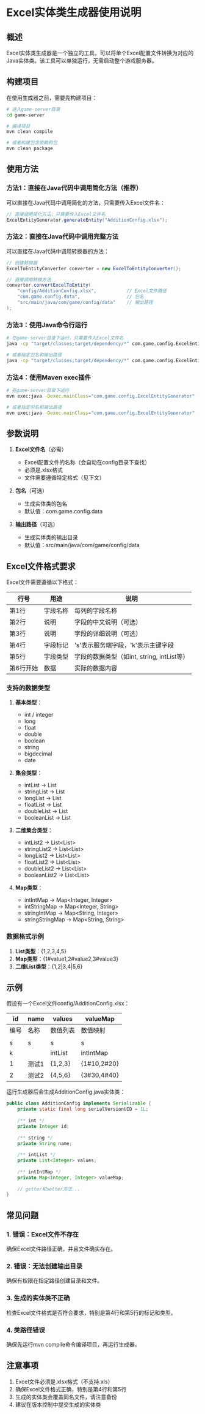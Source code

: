 # Excel实体类生成器使用说明

## 概述

Excel实体类生成器是一个独立的工具，可以将单个Excel配置文件转换为对应的Java实体类。该工具可以单独运行，无需启动整个游戏服务器。

## 构建项目

在使用生成器之前，需要先构建项目：

```bash
# 进入game-server目录
cd game-server

# 编译项目
mvn clean compile

# 或者构建包含依赖的包
mvn clean package
```

## 使用方法

### 方法1：直接在Java代码中调用简化方法（推荐）

可以直接在Java代码中调用简化的方法，只需要传入Excel文件名：

```java
// 直接调用简化方法，只需要传入Excel文件名
ExcelEntityGenerator.generateEntity("AdditionConfig.xlsx");
```

### 方法2：直接在Java代码中调用完整方法

可以直接在Java代码中调用转换器的方法：

```java
// 创建转换器
ExcelToEntityConverter converter = new ExcelToEntityConverter();

// 直接调用转换方法
converter.convertExcelToEntity(
    "config/AdditionConfig.xlsx",           // Excel文件路径
    "com.game.config.data",                 // 包名
    "src/main/java/com/game/config/data"    // 输出路径
);
```

### 方法3：使用Java命令行运行

```bash
# 在game-server目录下运行，只需要传入Excel文件名
java -cp "target/classes;target/dependency/*" com.game.config.ExcelEntityGenerator AdditionConfig.xlsx

# 或者指定包名和输出路径
java -cp "target/classes;target/dependency/*" com.game.config.ExcelEntityGenerator AdditionConfig.xlsx com.game.model.config src/main/java/com/game/model/config
```

### 方法4：使用Maven exec插件

```bash
# 在game-server目录下运行
mvn exec:java -Dexec.mainClass="com.game.config.ExcelEntityGenerator" -Dexec.args="AdditionConfig.xlsx"

# 或者指定包名和输出路径
mvn exec:java -Dexec.mainClass="com.game.config.ExcelEntityGenerator" -Dexec.args="AdditionConfig.xlsx com.game.model.config src/main/java/com/game/model/config"
```

## 参数说明

1. **Excel文件名**（必需）
   - Excel配置文件的名称（会自动在config目录下查找）
   - 必须是.xlsx格式
   - 文件需要遵循特定格式（见下文）

2. **包名**（可选）
   - 生成实体类的包名
   - 默认值：com.game.config.data

3. **输出路径**（可选）
   - 生成实体类的输出目录
   - 默认值：src/main/java/com/game/config/data

## Excel文件格式要求

Excel文件需要遵循以下格式：

| 行号 | 用途 | 说明 |
|------|------|------|
| 第1行 | 字段名称 | 每列的字段名称 |
| 第2行 | 说明 | 字段的中文说明（可选） |
| 第3行 | 说明 | 字段的详细说明（可选） |
| 第4行 | 字段标记 | 's'表示服务端字段，'k'表示主键字段 |
| 第5行 | 字段类型 | 字段的数据类型（如int, string, intList等） |
| 第6行开始 | 数据 | 实际的数据内容 |

### 支持的数据类型

1. **基本类型**：
   - int / integer
   - long
   - float
   - double
   - boolean
   - string
   - bigdecimal
   - date

2. **集合类型**：
   - intList → List<Integer>
   - stringList → List<String>
   - longList → List<Long>
   - floatList → List<Float>
   - doubleList → List<Double>
   - booleanList → List<Boolean>

3. **二维集合类型**：
   - intList2 → List<List<Integer>>
   - stringList2 → List<List<String>>
   - longList2 → List<List<Long>>
   - floatList2 → List<List<Float>>
   - doubleList2 → List<List<Double>>
   - booleanList2 → List<List<Boolean>>

4. **Map类型**：
   - intIntMap → Map<Integer, Integer>
   - intStringMap → Map<Integer, String>
   - stringIntMap → Map<String, Integer>
   - stringStringMap → Map<String, String>

### 数据格式示例

1. **List类型**：{1,2,3,4,5}
2. **Map类型**：{1#value1,2#value2,3#value3}
3. **二维List类型**：{1,2|3,4|5,6}

## 示例

假设有一个Excel文件config/AdditionConfig.xlsx：

| id | name | values | valueMap |
|----|------|--------|----------|
| 编号 | 名称 | 数值列表 | 数值映射 |
|    |      |        |          |
| s  | s    | s      | s        |
| k  |      | intList| intIntMap|
| 1  | 测试1| {1,2,3}| {1#10,2#20}|
| 2  | 测试2| {4,5,6}| {3#30,4#40}|

运行生成器后会生成AdditionConfig.java实体类：

```java
public class AdditionConfig implements Serializable {
    private static final long serialVersionUID = 1L;
    
    /** int */
    private Integer id;
    
    /** string */
    private String name;
    
    /** intList */
    private List<Integer> values;
    
    /** intIntMap */
    private Map<Integer, Integer> valueMap;
    
    // getter和setter方法...
}
```

## 常见问题

### 1. 错误：Excel文件不存在
确保Excel文件路径正确，并且文件确实存在。

### 2. 错误：无法创建输出目录
确保有权限在指定路径创建目录和文件。

### 3. 生成的实体类不正确
检查Excel文件格式是否符合要求，特别是第4行和第5行的标记和类型。

### 4. 类路径错误
确保先运行mvn compile命令编译项目，再运行生成器。

## 注意事项

1. Excel文件必须是.xlsx格式（不支持.xls）
2. 确保Excel文件格式正确，特别是第4行和第5行
3. 生成的实体类会覆盖同名文件，请注意备份
4. 建议在版本控制中提交生成的实体类